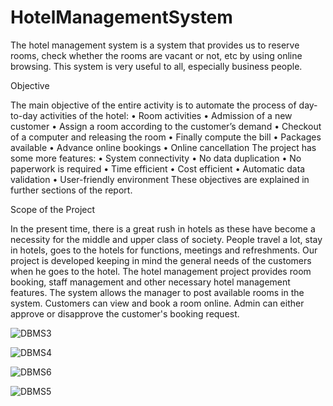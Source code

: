 # HotelManagementSystem
The hotel management system is a system that provides us to reserve rooms, check  whether the rooms are vacant or not, etc by using online browsing. This system is very useful  to all, especially business people.

Objective

The main objective of the entire activity is to automate the process of day-to-day activities of 
the hotel:
• Room activities
• Admission of a new customer
• Assign a room according to the customer’s demand
• Checkout of a computer and releasing the room
• Finally compute the bill
• Packages available
• Advance online bookings
• Online cancellation
The project has some more features:
• System connectivity
• No data duplication
• No paperwork is required
• Time efficient
• Cost efficient
• Automatic data validation
• User-friendly environment
These objectives are explained in further sections of the report.

Scope of the Project

In the present time, there is a great rush in hotels as these have become a necessity for the 
middle and upper class of society. People travel a lot, stay in hotels, goes to the hotels for 
functions, meetings and refreshments. Our project is developed keeping in mind the general 
needs of the customers when he goes to the hotel. The hotel management project provides 
room booking, staff management and other necessary hotel management features. The system 
allows the manager to post available rooms in the system. Customers can view and book a 
room online. Admin can either approve or disapprove the customer's booking request.

![DBMS3](https://github.com/ShwetaManyam/HotelManagementSystem/assets/97036856/a431e0bc-592d-4ce2-a812-f5bcf11a16b4)

![DBMS4](https://github.com/ShwetaManyam/HotelManagementSystem/assets/97036856/81be8d02-f704-48da-a6e1-927c682b58ce)

![DBMS6](https://github.com/ShwetaManyam/HotelManagementSystem/assets/97036856/529b1dc3-e54b-4e3e-9bf6-f4ebd5e06f5f)

![DBMS5](https://github.com/ShwetaManyam/HotelManagementSystem/assets/97036856/6884a0f5-ca58-4440-ad4f-52de2a456651)

